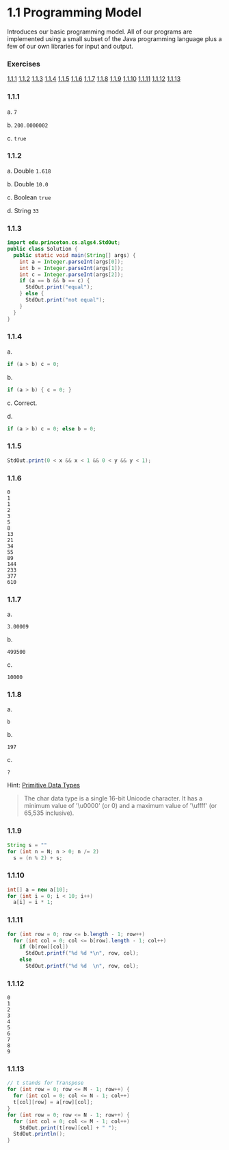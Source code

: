 # 1.1 Programming Model
Introduces our basic programming model. All of our programs are implemented using a small subset of the Java programming language plus a few of our own libraries for input and output.

### Exercises
[1.1.1](#111) [1.1.2](#112) [1.1.3](#113) [1.1.4](#114) [1.1.5](#115) [1.1.6](#116) [1.1.7](#117) [1.1.8](#118) [1.1.9](#119) [1.1.10](#1110) [1.1.11](#1111) [1.1.12](#1112) [1.1.13](#1113) 

### 1.1.1
a. `7`

b. `200.0000002`

c. `true`

### 1.1.2
a. Double `1.618`

b. Double `10.0`

c. Boolean `true`

d. String `33`

### 1.1.3
```java
import edu.princeton.cs.algs4.StdOut;
public class Solution {
  public static void main(String[] args) {
    int a = Integer.parseInt(args[0]);
    int b = Integer.parseInt(args[1]);
    int c = Integer.parseInt(args[2]);
    if (a == b && b == c) {
      StdOut.print("equal");
    } else {
      StdOut.print("not equal");
    }
  }
}
```

### 1.1.4
a.
```java
if (a > b) c = 0;
```
b.
```java
if (a > b) { c = 0; }
```
c. Correct.

d.
```java
if (a > b) c = 0; else b = 0;
```

### 1.1.5
```java
StdOut.print(0 < x && x < 1 && 0 < y && y < 1);
```

### 1.1.6
```
0
1
1
2
3
5
8
13
21
34
55
89
144
233
377
610

```

### 1.1.7
a.
```
3.00009

```
b.
```
499500

```
c.
```
10000

```

### 1.1.8
a.
```
b

```
b.
```
197

```
c.
```
?

```
Hint: [Primitive Data Types](http://docs.oracle.com/javase/tutorial/java/nutsandbolts/datatypes.html)
> The char data type is a single 16-bit Unicode character. It has a minimum value of '\u0000' (or 0) and a maximum value of '\uffff' (or 65,535 inclusive).

### 1.1.9
```java
String s = ""
for (int n = N; n > 0; n /= 2)
  s = (n % 2) + s;
```

### 1.1.10
```java
int[] a = new a[10];
for (int i = 0; i < 10; i++)
  a[i] = i * 1;
```

### 1.1.11
```java
for (int row = 0; row <= b.length - 1; row++)
  for (int col = 0; col <= b[row].length - 1; col++)
    if (b[row][col])
      StdOut.printf("%d %d *\n", row, col);
    else
      StdOut.printf("%d %d  \n", row, col);
```

### 1.1.12
```
0
1
2
3
4
5
6
7
8
9

```

### 1.1.13
```java
// t stands for Transpose
for (int row = 0; row <= M - 1; row++) {
  for (int col = 0; col <= N - 1; col++)
  t[col][row] = a[row][col];
}
for (int row = 0; row <= N - 1; row++) {
  for (int col = 0; col <= M - 1; col++)
    StdOut.print(t[row][col] + " ");
  StdOut.println();
}
```
